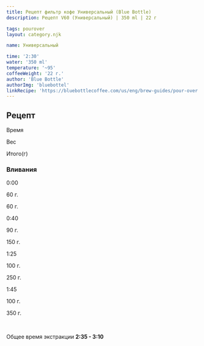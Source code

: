 ```yaml
---
title: Рецепт фильтр кофе Универсальный (Blue Bottle)
description: Рецепт V60 (Универсальный) | 350 ml | 22 г

tags: pourover
layout: category.njk

name: Универсальный

time: '2:30'
water: '350 ml'
temperature: '~95'
coffeeWeight: '22 г.'
author: 'Blue Bottle'
authorImg: 'bluebottel'
linkRecipe: 'https://bluebottlecoffee.com/us/eng/brew-guides/pour-over'
---
```


## Рецепт


<div class="time-line">

Время

Вес

Итого(г)

</div>

### Вливания

<div class="time-line">

0:00

60 г.

60 г.

</div>

<div class="time-line">

0:40

90 г.

150 г.

</div>

<div class="time-line">

1:25

100 г.

250 г.

</div>
<div class="time-line">

1:45

100 г.

350 г.

</div>
<br>

Общее время экстракции __2:35 - 3:10__

<br>


